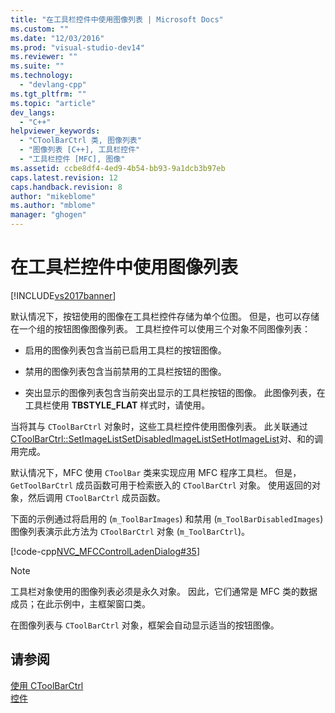 ```yaml
---
title: "在工具栏控件中使用图像列表 | Microsoft Docs"
ms.custom: ""
ms.date: "12/03/2016"
ms.prod: "visual-studio-dev14"
ms.reviewer: ""
ms.suite: ""
ms.technology: 
  - "devlang-cpp"
ms.tgt_pltfrm: ""
ms.topic: "article"
dev_langs: 
  - "C++"
helpviewer_keywords: 
  - "CToolBarCtrl 类, 图像列表"
  - "图像列表 [C++], 工具栏控件"
  - "工具栏控件 [MFC], 图像"
ms.assetid: ccbe8df4-4ed9-4b54-bb93-9a1dcb3b97eb
caps.latest.revision: 12
caps.handback.revision: 8
author: "mikeblome"
ms.author: "mblome"
manager: "ghogen"
---
```

# 在工具栏控件中使用图像列表
[!INCLUDE[vs2017banner](../assembler/inline/includes/vs2017banner.md)]

默认情况下，按钮使用的图像在工具栏控件存储为单个位图。  但是，也可以存储在一个组的按钮图像图像列表。  工具栏控件可以使用三个对象不同图像列表：  
  
-   启用的图像列表包含当前已启用工具栏的按钮图像。  
  
-   禁用的图像列表包含当前禁用的工具栏按钮的图像。  
  
-   突出显示的图像列表包含当前突出显示的工具栏按钮的图像。  此图像列表，在工具栏使用 **TBSTYLE\_FLAT** 样式时，请使用。  
  
 当将其与 `CToolBarCtrl` 对象时，这些工具栏控件使用图像列表。  此关联通过 [CToolBarCtrl::SetImageList](../Topic/CToolBarCtrl::SetImageList.md)[SetDisabledImageList](../Topic/CToolBarCtrl::SetDisabledImageList.md)[SetHotImageList](../Topic/CToolBarCtrl::SetHotImageList.md)对、和的调用完成。  
  
 默认情况下，MFC 使用 `CToolBar` 类来实现应用 MFC 程序工具栏。  但是，`GetToolBarCtrl` 成员函数可用于检索嵌入的 `CToolBarCtrl` 对象。  使用返回的对象，然后调用 `CToolBarCtrl` 成员函数。  
  
 下面的示例通过将启用的 \(`m_ToolBarImages`\) 和禁用 \(`m_ToolBarDisabledImages`\) 图像列表演示此方法为 `CToolBarCtrl` 对象 \(`m_ToolBarCtrl`\)。  
  
 [!code-cpp[NVC_MFCControlLadenDialog#35](../mfc/codesnippet/CPP/using-image-lists-in-a-toolbar-control_1.cpp)]  
  
> [!NOTE]
>  工具栏对象使用的图像列表必须是永久对象。  因此，它们通常是 MFC 类的数据成员；在此示例中，主框架窗口类。  
  
 在图像列表与 `CToolBarCtrl` 对象，框架会自动显示适当的按钮图像。  
  
## 请参阅  
 [使用 CToolBarCtrl](../mfc/using-ctoolbarctrl.md)   
 [控件](../mfc/controls-mfc.md)